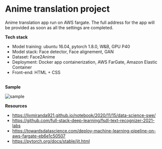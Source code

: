 # **Anime translation project**

Anime translation app run on AWS fargate. The full address for the app will be provided as soon as all the settings are completed. 

**Tech stack**

- Model training: ubuntu 16.04, pytorch 1.8.0, W&B, GPU P40 
- Model stack: Face detector, Face alignement, GAN
- Dataset: Face2Anime 
- Deployment: Docker app containerization, AWS FarGate, Amazon Elastic Container 
- Front-end: HTML + CSS 
<br><br>

**Sample**

![sample](https://github.com/jis478/AnimeTranslation/blob/main/samples/sample.PNG)

**Resources**
 - https://ljvmiranda921.github.io/notebook/2020/11/15/data-science-swe/
 - https://github.com/full-stack-deep-learning/fsdl-text-recognizer-2021-labs
 - https://towardsdatascience.com/deploy-machine-learning-pipeline-on-aws-fargate-eb6e1c50507
 - https://pytorch.org/docs/stable/jit.html
